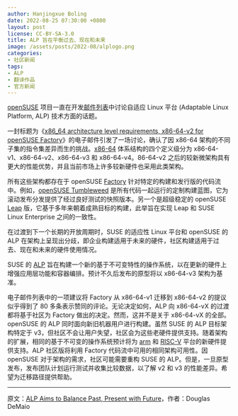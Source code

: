```yaml
---
author: Hanjingxue Boling
date: 2022-08-25 07:30:00 +0800
layout: post
license: CC-BY-SA-3.0
title: ALP 旨在平衡过去、现在和未来
image: /assets/posts/2022-08/alplogo.png
categories:
- 社区新闻
tags:
- ALP
- 翻译作品
- 官方新闻
---
```


[openSUSE](https://www.opensuse.org/) 项目一直在开发[邮件列表](https://lists.opensuse.org/)中讨论自适应 Linux 平台 (Adaptable Linux Platform, ALP) 技术方面的话题。

一封标题为《[x86_64 architecture level requirements, x86-64-v2 for openSUSE Factory](https://lists.opensuse.org/archives/list/factory@lists.opensuse.org/thread/JTFUDX72VB7WPCBH4CV5E4XYXFWWKHXQ/)》的电子邮件引发了一场讨论，确认了因 x86-64 架构的不同子集的指令集差异而生的挑战。[x86-64](https://en.wikipedia.org/wiki/X86-64) 体系结构的四个定义级分为 x86-64-v1、x86-64-v2、x86-64-v3 和 x86-64-v4。86-64-v2 之后的较新微架构具有更大的性能优势，并且当前市场上许多较新硬件也采用此类架构。

所有这些架构都存在于 openSUSE [Factory](https://en.opensuse.org/Portal:Factory) 针对特定的构建和发行版的代码流中。例如，[openSUSE Tumbleweed](https://get.opensuse.org/tumbleweed/) 是所有代码一起运行的定制构建蓝图，它为滚动发布分发提供了经过良好测试的快照版本。另一个是超级稳定的 openSUSE [Leap](https://get.opensuse.org/leap/15.4/) 版，它基于多年来朝着成熟目标的构建，此举旨在实现 Leap 和 SUSE Linux Enterprise 之间的一致性。

在过渡到下一个长期的开放周期时，SUSE 的适应性 Linux 平台和 openSUSE 的 ALP 在架构上呈现出分歧，即企业构建适用于未来的硬件，社区构建适用于过去、现在和未来的硬件使用情况。

SUSE 的 [ALP](https://www.suse.com/c/alp-prototype-is-evolving-proof-of-concept-expected-in-fall/) 旨在构建一个新的基于不可变特性的操作系统，以在更新的硬件上增强应用层功能和容器编排。预计不久后发布的原型将以 x86-64-v3 架构为基准。

电子邮件列表中的一项建议将 Factory 从 x86-64-v1 迁移到 x86-64-v2 的提议似乎得到了 80 多条表示赞同的评论。无论决定如何，ALP 向 x86-64-vX 的过渡都将基于社区为 Factory 做出的决定。然而，这并不是关于 x86-64-vX 的全部。openSUSE 的 ALP 同时面向新旧机器用户进行构建。虽然 SUSE 的 ALP 目标架构特定于 v3，但社区不会让用户失望，社区会为这些老硬件提供支持。随着架构的扩展，相同的基于不可变的操作系统预计将为 [arm](https://www.arm.com/) 和 [RISC-V](https://riscv.org/) 平台的新硬件提供支持。ALP 社区版将利用 Factory 代码流中可用的相同架构可用性。因 openSUSE 对于架构的需求，社区可能需要重构 SUSE 的 ALP。但是，一旦原型发布，发布团队计划运行测试并收集比较数据，以了解 v2 和 v3 的性能差异。希望为迁移路径提供帮助。

------

原文：[ALP Aims to Balance Past, Present with Future](https://news.opensuse.org/2022/08/25/alp-aims-to-balance-ppf/)，作者：Douglas DeMaio